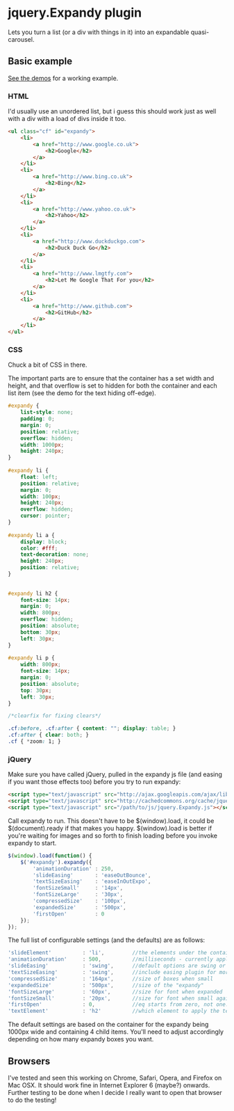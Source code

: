 # jquery.Expandy plugin

Lets you turn a list (or a div with things in it) into an expandable quasi-carousel.

## Basic example

[See the demos](http://pdincubus.github.com/jquery.Expandy/) for a working example.

### HTML

I'd usually use an unordered list, but i guess this should work just as well with a div with a load of divs inside it too.

```html
<ul class="cf" id="expandy">
	<li>
		<a href="http://www.google.co.uk">
			<h2>Google</h2>
		</a>
	</li>
	<li>
		<a href="http://www.bing.co.uk">
			<h2>Bing</h2>
		</a>
	</li>
	<li>
		<a href="http://www.yahoo.co.uk">
			<h2>Yahoo</h2>
		</a>
	</li>
	<li>
		<a href="http://www.duckduckgo.com">
			<h2>Duck Duck Go</h2>
		</a>
	</li>
	<li>
		<a href="http://www.lmgtfy.com">
			<h2>Let Me Google That For you</h2>
		</a>
	</li>
	<li>
		<a href="http://www.github.com">
			<h2>GitHub</h2>
		</a>
	</li>
</ul>
```

### CSS

Chuck a bit of CSS in there.

The important parts are to ensure that the container has a set width and height, and that overflow is set to hidden for both the container and each list item (see the demo for the text hiding off-edge).

```css
#expandy {
	list-style: none;
	padding: 0;
	margin: 0;
	position: relative;
	overflow: hidden;
	width: 1000px;
	height: 240px;
}
	
#expandy li {
	float: left;
	position: relative;
	margin: 0;
	width: 100px;
	height: 240px;
	overflow: hidden;
	cursor: pointer;
}
	
#expandy li a {
	display: block;
	color: #fff;
	text-decoration: none;
	height: 240px;
	position: relative;
}
	
	
#expandy li h2 {
	font-size: 14px;
	margin: 0;
	width: 800px;
	overflow: hidden;
	position: absolute;
	bottom: 30px;
	left: 30px;
}
	
#expandy li p {
	width: 800px;
	font-size: 14px;
	margin: 0;
	position: absolute;
	top: 30px;
	left: 30px;
}

/*clearfix for fixing clears*/

.cf:before, .cf:after { content: ""; display: table; }
.cf:after { clear: both; }
.cf { *zoom: 1; }
```

### jQuery

Make sure you have called jQuery, pulled in the expandy js file (and easing if you want those effects too) before you try to run expandy:

```html
<script type="text/javascript" src="http://ajax.googleapis.com/ajax/libs/jquery/1.7.1/jquery.min.js"></script>
<script type="text/javascript" src="http://cachedcommons.org/cache/jquery-easing/1.3.0/javascripts/jquery-easing-min.js"></script>
<script type="text/javascript" src="/path/to/js/jquery.Expandy.js"></script>
```

Call expandy to run. This doesn't have to be $(window).load, it could be $(document).ready if that makes you happy. $(window).load is better if you're waiting for images and so forth to finish loading before you invoke expandy to start.

```javascript
$(window).load(function() {
	$('#expandy').expandy({
		'animationDuration' : 250,
		'slideEasing'		: 'easeOutBounce',
		'textSizeEasing'	: 'easeInOutExpo',
		'fontSizeSmall'		: '14px',
		'fontSizeLarge'		: '30px',
		'compressedSize'	: '100px',
		'expandedSize'		: '500px',
		'firstOpen'			: 0
	});
});
```

The full list of configurable settings (and the defaults) are as follows:

```javascript
'slideElement' 			: 'li',			//the elements under the container that will be expandable
'animationDuration' 	: 500,			//milliseconds - currently applied to both text and box resizing
'slideEasing'			: 'swing',		//default options are swing or linear
'textSizeEasing'		: 'swing',		//include easing plugin for more options (see demo)
'compressedSize'		: '164px',		//size of boxes when small
'expandedSize'			: '500px',		//size of the "expandy"
'fontSizeLarge'			: '60px',		//size for font when expanded
'fontSizeSmall'			: '20px',		//size for font when small again (this should really match the size you've set in the css!)
'firstOpen'				: 0,			//eq starts from zero, not one. which box should be opened first automatically
'textElement'			: 'h2'			//which element to apply the text resizing on
```

The default settings are based on the container for the expandy being 1000px wide and containing 4 child items. You'll need to adjust accordingly depending on how many expandy boxes you want.

## Browsers

I've tested and seen this working on Chrome, Safari, Opera, and Firefox on Mac OSX. It should work fine in Internet Explorer 6 (maybe?) onwards. Further testing to be done when I decide I really want to open that browser to do the testing!
